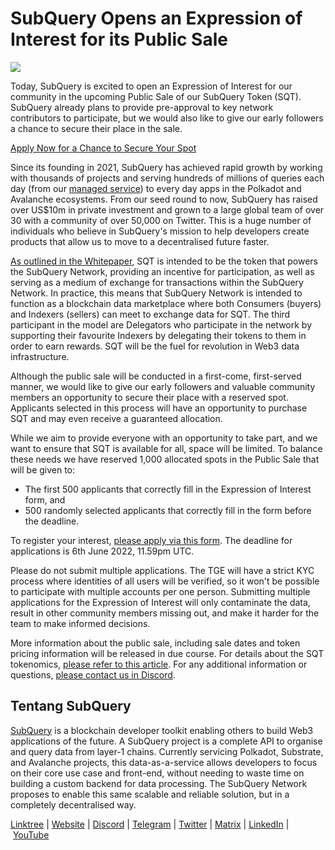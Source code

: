 # SubQuery Opens an Expression of Interest for its Public Sale

![](https://miro.medium.com/max/1400/1*oPs8f6r1427cPwlsE1eyRw.png)

Today, SubQuery is excited to open an Expression of Interest for our community in the upcoming Public Sale of our SubQuery Token (SQT). SubQuery already plans to provide pre-approval to key network contributors to participate, but we would also like to give our early followers a chance to secure their place in the sale.

[Apply Now for a Chance to Secure Your Spot](https://docs.google.com/forms/d/e/1FAIpQLSc3V_1TrTmBcSxNTuG8xPnPODJkwj5PhWrnlPHlKzcIFk8cqQ/viewform?usp=sf_link)

Since its founding in 2021, SubQuery has achieved rapid growth by working with thousands of projects and serving hundreds of millions of queries each day (from our [managed service](https://subquery.network/managedservices)) to every day apps in the Polkadot and Avalanche ecosystems. From our seed round to now, SubQuery has raised over US$10m in private investment and grown to a large global team of over 30 with a community of over 50,000 on Twitter. This is a huge number of individuals who believe in SubQuery's mission to help developers create products that allow us to move to a decentralised future faster.

[As outlined in the Whitepaper](https://static.subquery.network/whitepaper.pdf), SQT is intended to be the token that powers the SubQuery Network, providing an incentive for participation, as well as serving as a medium of exchange for transactions within the SubQuery Network. In practice, this means that SubQuery Network is intended to function as a blockchain data marketplace where both Consumers (buyers) and Indexers (sellers) can meet to exchange data for SQT. The third participant in the model are Delegators who participate in the network by supporting their favourite Indexers by delegating their tokens to them in order to earn rewards. SQT will be the fuel for revolution in Web3 data infrastructure.

Although the public sale will be conducted in a first-come, first-served manner, we would like to give our early followers and valuable community members an opportunity to secure their place with a reserved spot. Applicants selected in this process will have an opportunity to purchase SQT and may even receive a guaranteed allocation.

While we aim to provide everyone with an opportunity to take part, and we want to ensure that SQT is available for all, space will be limited. To balance these needs we have reserved 1,000 allocated spots in the Public Sale that will be given to:

- The first 500 applicants that correctly fill in the Expression of Interest form, and
- 500 randomly selected applicants that correctly fill in the form before the deadline.

To register your interest, [please apply via this form](https://docs.google.com/forms/d/e/1FAIpQLSc3V_1TrTmBcSxNTuG8xPnPODJkwj5PhWrnlPHlKzcIFk8cqQ/viewform?usp=sf_link). The deadline for applications is 6th June 2022, 11.59pm UTC.

Please do not submit multiple applications. The TGE will have a strict KYC process where identities of all users will be verified, so it won't be possible to participate with multiple accounts per one person. Submitting multiple applications for the Expression of Interest will only contaminate the data, result in other community members missing out, and make it harder for the team to make informed decisions.

More information about the public sale, including sale dates and token pricing information will be released in due course. For details about the SQT tokenomics, [please refer to this article](./20211220-tokenomics.md). For any additional information or questions, [please contact us in Discord](https://discord.com/invite/subquery).

## Tentang SubQuery

[SubQuery](https://subquery.network/) is a blockchain developer toolkit enabling others to build Web3 applications of the future. A SubQuery project is a complete API to organise and query data from layer-1 chains. Currently servicing Polkadot, Substrate, and Avalanche projects, this data-as-a-service allows developers to focus on their core use case and front-end, without needing to waste time on building a custom backend for data processing. The SubQuery Network proposes to enable this same scalable and reliable solution, but in a completely decentralised way.

​​[Linktree](https://linktr.ee/subquerynetwork) | [Website](https://subquery.network/) | [Discord](https://discord.com/invite/78zg8aBSMG) | [Telegram](https://t.me/subquerynetwork) | [Twitter](https://twitter.com/subquerynetwork) | [Matrix](https://matrix.to/#/#subquery:matrix.org) | [LinkedIn](https://www.linkedin.com/company/subquery) | [YouTube](https://www.youtube.com/channel/UCi1a6NUUjegcLHDFLr7CqLw)